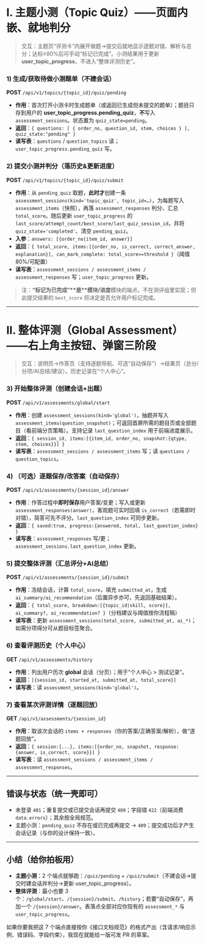 # Ⅰ. 主题小测（Topic Quiz）——页面内嵌、就地判分

> 交互：主题页“评测卡”内展开做题→提交后就地显示逐题对错、解析与总分；达标≥80%后可手动“标记已完成”。小测结果用于更新**user_topic_progress**，不进入“整体评测历史”。

### 1) 生成/获取待做小测题单（不建会话）

**POST** `/api/v1/topics/{topic_id}/quiz/pending`

- **作用**：首次打开小测卡时生成题单（或返回已生成但未提交的题单）；题目只存到用户的 **user_topic_progress.pending_quiz**，**不**写入 `assessment_sessions`。状态置为 `quiz_state=pending`。
- **返回**：`{ questions: [ { order_no, question_id, stem, choices } ], quiz_state:"pending" }`
- **读写表**：`questions` / `question_topics` 读；`user_topic_progress.pending_quiz` 写。

### 2) 提交小测并判分（落历史&更新进度）

**POST** `/api/v1/topics/{topic_id}/quiz/submit`

- **作用**：从 `pending_quiz` 取题，**此时才**创建一条 `assessment_sessions(kind='topic_quiz', topic_id=…)`，为每题写入 `assessment_items`（快照），再落 `assessment_responses` 判分、汇总 `total_score`。随后更新 `user_topic_progress` 的 `last_score/attempt_count/best_score/last_quiz_session_id`，并将 `quiz_state='completed'`、清空 `pending_quiz`。
- **入参**：`answers: [{order_no|item_id, answer}]`
- **返回**：`{ total_score, items:[{order_no, is_correct, correct_answer, explanation}], can_mark_complete: total_score>=threshold }`（阈值 80%/可配置）
- **读写表**：`assessment_sessions / assessment_items / assessment_responses` 写；`user_topic_progress` 更新。

> 注：**“标记为已完成”\**是\**模块/进度**模块的端点，不在测评组里实现；但此提交结果的 `best_score` 将决定是否允许用户标记完成。

------

# Ⅱ. 整体评测（Global Assessment）——右上角主按钮、弹窗三阶段

> 交互：说明页→作答页（支持逐题导航、可选“自动保存”）→结果页（总分/分项/AI总结/建议）。历史记录在“个人中心”。

### 3) 开始整体评测（创建会话+出题）

**POST** `/api/v1/assessments/global/start`

- **作用**：创建 `assessment_sessions(kind='global')`，抽题并写入 `assessment_items(question_snapshot)`；可返回首屏所需的题目页或全部题目（看前端分页策略）。支持记录 `last_question_index` 用于前端进度展示。
- **返回**：`{ session_id, items:[{item_id, order_no, snapshot:{qtype, stem, choices}}] }`
- **读写表**：`assessment_sessions / assessment_items` 写；读 `questions / question_topics`。

### 4) （可选）逐题保存/改答案（自动保存）

**POST** `/api/v1/assessments/{session_id}/answer`

- **作用**：作答过程中**即时保存**用户答案/变更；写入或更新 `assessment_responses(answer)`，客观题可实时回填 `is_correct`（若需即时对错），简答可先不评分。`last_question_index` 可同步更新。
- **返回**：`{ saved:true, progress:{answered, total, last_question_index} }`
- **读写表**：`assessment_responses` 写/更；`assessment_sessions.last_question_index` 更新。

### 5) 提交整体评测（汇总评分+AI总结）

**POST** `/api/v1/assessments/{session_id}/submit`

- **作用**：冻结会话，计算 `total_score`，填充 `submitted_at`，生成 `ai_summary/ai_recommendation`（后置异步亦可，先返回基础结果）。
- **返回**：`{ total_score, breakdown:[{topic_id|skill, score}], ai_summary?, ai_recommendation? }`（分档建议与阈值按你流程稿）
- **读写表**：更新 `assessment_sessions(total_score, submitted_at, ai_*)`；如需分项得分可从题目标签聚合。

### 6) 查看评测历史（个人中心）

**GET** `/api/v1/assessments/history`

- **作用**：列出用户历次 **global** 会话（分页）；用于“个人中心 > 测试记录”。
- **返回**：`[{session_id, started_at, submitted_at, total_score}]`
- **读写表**：读 `assessment_sessions(kind='global')`。

### 7) 查看某次评测详情（逐题回放）

**GET** `/api/v1/assessments/{session_id}`

- **作用**：取该次会话的 `items + responses`（你的答案/正确答案/解析），做“逐题回放”。
- **返回**：`{ session:{...}, items:[{order_no, snapshot, response:{answer, is_correct, score}}] }`
- **读写表**：读 `assessment_sessions / assessment_items / assessment_responses`。

------

## 错误与状态（统一壳即可）

- 未登录 `401`；重复提交或已提交会话再提交 `409`；字段错 `422`（前端消费 `data.errors`）；其余按全局规范。
- 主题小测：`pending_quiz` 不存在或已完成再提交 → `409`；提交成功后才产生会话记录（与你的设计保持一致）。

------

## 小结（给你拍板用）

- **主题小测**：2 个端点就够跑：`/quiz/pending` + `/quiz/submit`（不建会话→提交时建会话并判分→更新 user_topic_progress）。
- **整体评测**：最小也要 3 个：`/global/start`、`/{session}/submit`、`/history`；若要“自动保存”，再加一个 `/{session}/answer`。表落点全部对应你现有的 `assessment_*` 与 `user_topic_progress`。

如果你要我把这 7 个端点直接按你《接口文档规范》的格式产出（含请求/响应示例、错误码、字段约束），我现在就能给一版可发 PR 的草案。